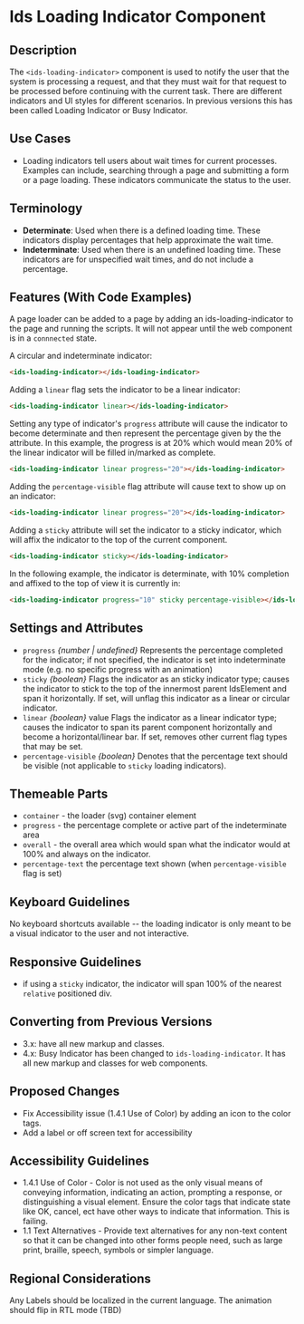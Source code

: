 # Ids Loading Indicator Component

## Description

The `<ids-loading-indicator>` component is used to notify the user that the system is processing a request, and that they must wait for that request to be processed before continuing with the current task. There are different indicators and UI styles for different scenarios. In previous versions this has been called Loading Indicator or Busy Indicator.

## Use Cases

- Loading indicators tell users about wait times for current processes. Examples can include, searching through a page and submitting a form or a page loading. These indicators communicate the status to the user.

## Terminology

- **Determinate**: Used when there is a defined loading time. These indicators display percentages that help approximate the wait time.
- **Indeterminate**: Used when there is an undefined loading time. These indicators are for unspecified wait times, and do not include a percentage.

## Features (With Code Examples)

A page loader can be added to a page by adding an ids-loading-indicator to the page and running the scripts. It will not appear until the web component is in a `connnected` state.

A circular and indeterminate indicator:
```html
<ids-loading-indicator></ids-loading-indicator>
```
Adding a `linear` flag sets the indicator to be a linear indicator:
```html
<ids-loading-indicator linear></ids-loading-indicator>
```

Setting any type of indicator's `progress` attribute will cause the indicator to become
determinate and then represent the percentage given by the the attribute. In this example,
the progress is at 20% which would mean 20% of the linear indicator will be filled in/marked as
complete.

```html
<ids-loading-indicator linear progress="20"></ids-loading-indicator>
```

Adding the `percentage-visible` flag attribute will cause text to show up on an indicator:

```html
<ids-loading-indicator linear progress="20"></ids-loading-indicator>
```

Adding a `sticky` attribute will set the indicator to a sticky indicator, which will affix
the indicator to the top of the current component.

```html
<ids-loading-indicator sticky></ids-loading-indicator>
```

In the following example, the indicator is determinate, with 10% completion and
affixed to the top of view it is currently in:
```html
<ids-loading-indicator progress="10" sticky percentage-visible></ids-loading-indicator>
```

## Settings and Attributes

- `progress` *{number | undefined}* Represents the percentage completed for the indicator; if not specified, the indicator is set into indeterminate mode (e.g. no specific progress with an animation)
- `sticky` *{boolean}* Flags the indicator as an sticky indicator type; causes
the indicator to stick to the top of the innermost parent IdsElement and span it horizontally. If set, will unflag this indicator as a linear or circular indicator.
- `linear` *{boolean}* value Flags the indicator as a linear indicator type; causes the indicator to span its parent component horizontally and become a horizontal/linear bar. If set, removes other current flag types that may be set.
- `percentage-visible` *{boolean}* Denotes that the percentage text should be visible (not applicable to `sticky` loading indicators).

## Themeable Parts
- `container` - the loader (svg) container element
- `progress` - the percentage complete or active part of the indeterminate area
- `overall` - the overall area which would span what the indicator would at 100% and always on the indicator.
- `percentage-text` the percentage text shown (when `percentage-visible` flag is set)

## Keyboard Guidelines

No keyboard shortcuts available -- the loading indicator is only meant to be a visual indicator to the user and not interactive.

## Responsive Guidelines

- if using a `sticky` indicator, the indicator will span 100% of the nearest `relative` positioned div.

## Converting from Previous Versions

- 3.x:  have all new markup and classes.
- 4.x: Busy Indicator has been changed to `ids-loading-indicator`. It has all new markup and classes for web components.

## Proposed Changes

- Fix Accessibility issue (1.4.1 Use of Color) by adding an icon to the color tags.
- Add a label or off screen text for accessibility

## Accessibility Guidelines

- 1.4.1 Use of Color - Color is not used as the only visual means of conveying information, indicating an action, prompting a response, or distinguishing a visual element. Ensure the color tags that indicate state like OK, cancel, ect have other ways to indicate that information. This is failing.
- 1.1 Text Alternatives - Provide text alternatives for any non-text content so that it can be changed into other forms people need, such as large print, braille, speech, symbols or simpler language.

## Regional Considerations

Any Labels should be localized in the current language. The animation should flip in RTL mode (TBD)
